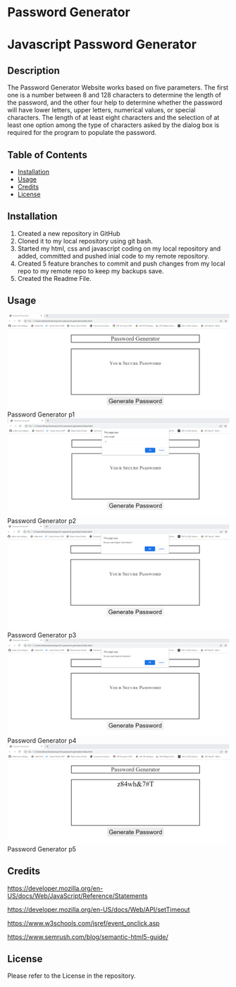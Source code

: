 # Password Generator

# Javascript Password Generator

## Description

The Password Generator Website works based on five parameters. The first one is a number between 8 and 128 characters to determine the length of the password, and the other four help to determine whether the password will have lower letters, upper letters, numerical values, or special characters. The length of at least eight characters and the selection of at least one option among the type of characters asked by the dialog box is required for the program to populate the password.

## Table of Contents

- [Installation](#installation)
- [Usage](#usage)
- [Credits](#credits)
- [License](#license)

## Installation

1. Created a new repository in GitHub
2. Cloned it to my local repository using git bash.
3. Started my html, css and javascript coding on my local repository and added, committed and pushed inial code to my remote repository.
4. Created 5 feature branches to commit and push changes from my local repo to my remote repo to keep my backups save.
5. Created the Readme File.


## Usage 

![alt "Password Generator"](./assets/images/generatepasswordp1.png) Password Generator p1
![alt "Password Generator"](./assets/images/generatepasswordp2.png) Password Generator p2
![alt "Password Generator"](./assets/images/generatepasswordp3.png) Password Generator p3
![alt "Password Generator"](./assets/images/generatepasswordp4.png) Password Generator p4
![alt "Password Generator"](./assets/images/generatepasswordp5.png) Password Generator p5


## Credits

https://developer.mozilla.org/en-US/docs/Web/JavaScript/Reference/Statements

https://developer.mozilla.org/en-US/docs/Web/API/setTimeout

https://www.w3schools.com/jsref/event_onclick.asp

https://www.semrush.com/blog/semantic-html5-guide/



## License

Please refer to the License in the repository.











